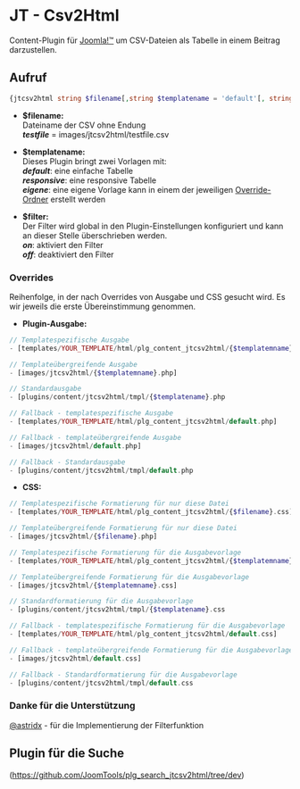 # JT - Csv2Html
Content-Plugin für [Joomla!&trade;](https://joomla.org) um CSV-Dateien als Tabelle in einem Beitrag darzustellen.

## Aufruf
```php
{jtcsv2html string $filename[,string $templatename = 'default'[, string $filter]]}
```

+ **$filename:**  
Dateiname der CSV ohne Endung  
**_testfile_** = images/jtcsv2html/testfile.csv

+ **$templatename:**  
Dieses Plugin bringt zwei Vorlagen mit:  
**_default_**: eine einfache Tabelle  
**_responsive_**: eine responsive Tabelle  
**_eigene_**: eine eigene Vorlage kann in einem der jeweiligen [Override-Ordner](#overrides) erstellt werden

+ **$filter:**  
Der Filter wird global in den Plugin-Einstellungen konfiguriert und kann an dieser Stelle überschrieben werden.  
**_on_**: aktiviert den Filter  
**_off_**: deaktiviert den Filter

### Overrides
Reihenfolge, in der nach Overrides von Ausgabe und CSS gesucht wird. Es wir jeweils die erste Übereinstimmung genommen.

+ **Plugin-Ausgabe:**  
```php
// Templatespezifische Ausgabe
- [templates/YOUR_TEMPLATE/html/plg_content_jtcsv2html/{$templatemname}.php]

// Templateübergreifende Ausgabe
- [images/jtcsv2html/{$templatemname}.php]

// Standardausgabe
- [plugins/content/jtcsv2html/tmpl/{$templatename}.php

// Fallback - templatespezifische Ausgabe
- [templates/YOUR_TEMPLATE/html/plg_content_jtcsv2html/default.php]

// Fallback - templateübergreifende Ausgabe
- [images/jtcsv2html/default.php]

// Fallback - Standardausgabe
- [plugins/content/jtcsv2html/tmpl/default.php
```

+ **CSS:**  
```php
// Templatespezifische Formatierung für nur diese Datei
- [templates/YOUR_TEMPLATE/html/plg_content_jtcsv2html/{$filename}.css]

// Templateübergreifende Formatierung für nur diese Datei
- [images/jtcsv2html/{$filename}.php]

// Templatespezifische Formatierung für die Ausgabevorlage
- [templates/YOUR_TEMPLATE/html/plg_content_jtcsv2html/{$templatemname}.css]

// Templateübergreifende Formatierung für die Ausgabevorlage
- [images/jtcsv2html/{$templatemname}.css]

// Standardformatierung für die Ausgabevorlage
- [plugins/content/jtcsv2html/tmpl/{$templatename}.css

// Fallback - templatespezifische Formatierung für die Ausgabevorlage
- [templates/YOUR_TEMPLATE/html/plg_content_jtcsv2html/default.css]

// Fallback - templateübergreifende Formatierung für die Ausgabevorlage
- [images/jtcsv2html/default.css]

// Fallback - Standardformatierung für die Ausgabevorlage
- [plugins/content/jtcsv2html/tmpl/default.css
```

### Danke für die Unterstützung
[@astridx](https://github.com/astridx) - für die Implementierung der Filterfunktion


## Plugin für die Suche
(https://github.com/JoomTools/plg_search_jtcsv2html/tree/dev)





